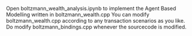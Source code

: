 Open boltzmann_wealth_analysis.ipynb to implement the Agent Based Modelling written in boltzmann_wealth.cpp
You can modify boltzmann_wealth.cpp according to any transaction scenarios as you like. 
Do modify boltzmann_bindings.cpp whenever the sourcecode is modified. 
